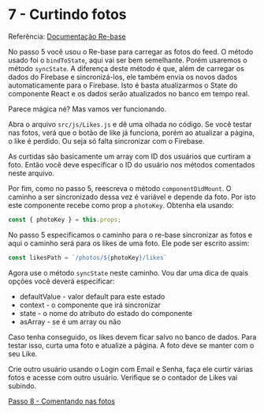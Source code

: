 # 7 - Curtindo fotos

Referência: [Documentação Re-base](https://github.com/tylermcginnis/re-base#syncstateendpoint-options)

No passo 5 você usou o Re-base para carregar as fotos do feed. O método usado foi o `bindToState`, aqui vai ser bem semelhante. Porém usaremos o método `syncState`. A diferença deste método é que, além de carregar os dados do Firebase e sincronizá-los, ele também envia os novos dados automaticamente para o Firebase. Isto é basta atualizarmos o State do componente React e os dados serão atualizados no banco em tempo real.

Parece mágica né? Mas vamos ver funcionando.

Abra o arquivo `src/js/Likes.js` e dê uma olhada no código. Se vocẽ testar nas fotos, verá que o botão de like já funciona, porém ao atualizar a página, o like é perdido. Ou seja só falta sincronizar com o Firebase.

As curtidas são basicamente um array com ID dos usuários que curtiram a foto.
Então vocẽ deve especificar o ID do usuário nos métodos comentados neste arquivo.

Por fim, como no passo 5, reescreva o método `componentDidMount`.
O caminho a ser sincronizado dessa vez é variável e depende da foto.
Por isto este componente recebe como prop a `photoKey`.
Obtenha ela usando: 

```js
const { photoKey } = this.props;
```

No passo 5 especificamos o caminho para o re-base sincronizar as fotos e aqui o caminho será para os likes de uma foto. Ele pode ser escrito assim:

```js
const likesPath = `/photos/${photoKey}/likes`
```

Agora use o método `syncState` neste caminho. Vou dar uma dica de quais opções você deverá especificar: 
- defaultValue - valor default para este estado
- context - o componente que irá sincronizar
- state - o nome do atributo do estado do componente
- asArray - se é um array ou não

Caso tenha conseguido, os likes devem ficar salvo no banco de dados. Para testar isso, curta uma foto e atualize a página. A foto deve se manter com o seu Like.

Crie outro usuário usando o Login com Email e Senha, faça ele curtir várias fotos e acesse com outro usuário. Verifique se o contador de Likes vai subindo.

[Passo 8 - Comentando nas fotos ](./passo8.md)